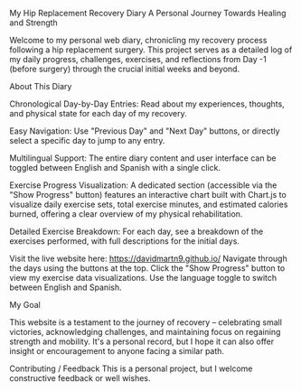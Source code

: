 My Hip Replacement Recovery Diary
A Personal Journey Towards Healing and Strength

Welcome to my personal web diary, chronicling my recovery process following a hip replacement surgery. 
This project serves as a detailed log of my daily progress, challenges, exercises, and reflections from Day -1 (before surgery) through the crucial initial weeks and beyond.

About This Diary

Chronological Day-by-Day Entries: Read about my experiences, thoughts, and physical state for each day of my recovery.

Easy Navigation: Use "Previous Day" and "Next Day" buttons, or directly select a specific day to jump to any entry.

Multilingual Support: The entire diary content and user interface can be toggled between English and Spanish with a single click.

Exercise Progress Visualization: A dedicated section (accessible via the "Show Progress" button) features an interactive chart built with Chart.js to visualize daily exercise sets, total exercise minutes, and estimated calories burned, offering a clear overview of my physical rehabilitation.

Detailed Exercise Breakdown: For each day, see a breakdown of the exercises performed, with full descriptions for the initial days.

Visit the live website here: https://davidmartn9.github.io/
Navigate through the days using the buttons at the top.
Click the "Show Progress" button to view my exercise data visualizations.
Use the language toggle to switch between English and Spanish.

My Goal

This website is a testament to the journey of recovery – celebrating small victories, acknowledging challenges, and maintaining focus on regaining strength and mobility. 
It's a personal record, but I hope it can also offer insight or encouragement to anyone facing a similar path.

Contributing / Feedback
This is a personal project, but I welcome constructive feedback or well wishes. 
